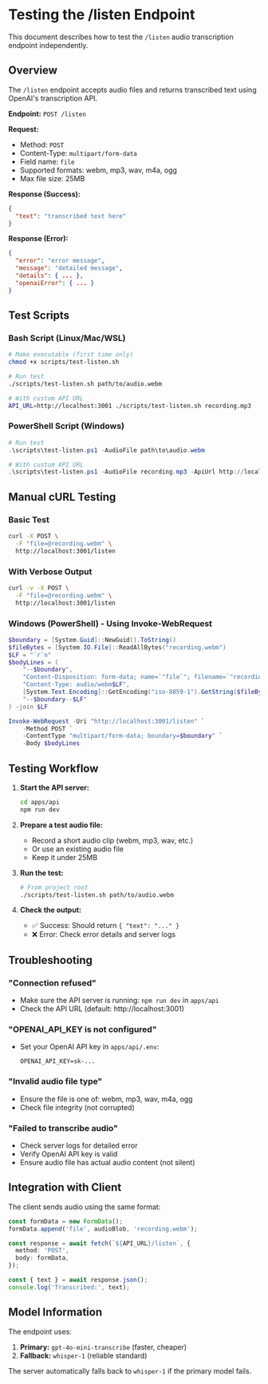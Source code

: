 # Testing the /listen Endpoint

This document describes how to test the `/listen` audio transcription endpoint independently.

## Overview

The `/listen` endpoint accepts audio files and returns transcribed text using OpenAI's transcription API.

**Endpoint:** `POST /listen`

**Request:**
- Method: `POST`
- Content-Type: `multipart/form-data`
- Field name: `file`
- Supported formats: webm, mp3, wav, m4a, ogg
- Max file size: 25MB

**Response (Success):**
```json
{
  "text": "transcribed text here"
}
```

**Response (Error):**
```json
{
  "error": "error message",
  "message": "detailed message",
  "details": { ... },
  "openaiError": { ... }
}
```

## Test Scripts

### Bash Script (Linux/Mac/WSL)

```bash
# Make executable (first time only)
chmod +x scripts/test-listen.sh

# Run test
./scripts/test-listen.sh path/to/audio.webm

# With custom API URL
API_URL=http://localhost:3001 ./scripts/test-listen.sh recording.mp3
```

### PowerShell Script (Windows)

```powershell
# Run test
.\scripts\test-listen.ps1 -AudioFile path\to\audio.webm

# With custom API URL
.\scripts\test-listen.ps1 -AudioFile recording.mp3 -ApiUrl http://localhost:3001
```

## Manual cURL Testing

### Basic Test

```bash
curl -X POST \
  -F "file=@recording.webm" \
  http://localhost:3001/listen
```

### With Verbose Output

```bash
curl -v -X POST \
  -F "file=@recording.webm" \
  http://localhost:3001/listen
```

### Windows (PowerShell) - Using Invoke-WebRequest

```powershell
$boundary = [System.Guid]::NewGuid().ToString()
$fileBytes = [System.IO.File]::ReadAllBytes("recording.webm")
$LF = "`r`n"
$bodyLines = (
    "--$boundary",
    "Content-Disposition: form-data; name=`"file`"; filename=`"recording.webm`"",
    "Content-Type: audio/webm$LF",
    [System.Text.Encoding]::GetEncoding("iso-8859-1").GetString($fileBytes),
    "--$boundary--$LF"
) -join $LF

Invoke-WebRequest -Uri "http://localhost:3001/listen" `
    -Method POST `
    -ContentType "multipart/form-data; boundary=$boundary" `
    -Body $bodyLines
```

## Testing Workflow

1. **Start the API server:**
   ```bash
   cd apps/api
   npm run dev
   ```

2. **Prepare a test audio file:**
   - Record a short audio clip (webm, mp3, wav, etc.)
   - Or use an existing audio file
   - Keep it under 25MB

3. **Run the test:**
   ```bash
   # From project root
   ./scripts/test-listen.sh path/to/audio.webm
   ```

4. **Check the output:**
   - ✅ Success: Should return `{ "text": "..." }`
   - ❌ Error: Check error details and server logs

## Troubleshooting

### "Connection refused"
- Make sure the API server is running: `npm run dev` in `apps/api`
- Check the API URL (default: http://localhost:3001)

### "OPENAI_API_KEY is not configured"
- Set your OpenAI API key in `apps/api/.env`:
  ```
  OPENAI_API_KEY=sk-...
  ```

### "Invalid audio file type"
- Ensure the file is one of: webm, mp3, wav, m4a, ogg
- Check file integrity (not corrupted)

### "Failed to transcribe audio"
- Check server logs for detailed error
- Verify OpenAI API key is valid
- Ensure audio file has actual audio content (not silent)

## Integration with Client

The client sends audio using the same format:

```typescript
const formData = new FormData();
formData.append('file', audioBlob, 'recording.webm');

const response = await fetch(`${API_URL}/listen`, {
  method: 'POST',
  body: formData,
});

const { text } = await response.json();
console.log('Transcribed:', text);
```

## Model Information

The endpoint uses:
1. **Primary:** `gpt-4o-mini-transcribe` (faster, cheaper)
2. **Fallback:** `whisper-1` (reliable standard)

The server automatically falls back to `whisper-1` if the primary model fails.

